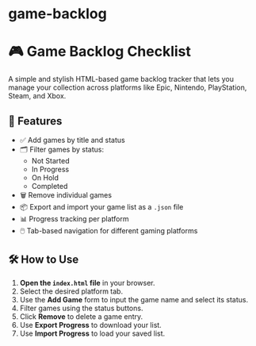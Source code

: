 # game-backlog
# 🎮 Game Backlog Checklist

A simple and stylish HTML-based game backlog tracker that lets you manage your collection across platforms like Epic, Nintendo, PlayStation, Steam, and Xbox.

## 🧩 Features

- ✅ Add games by title and status
- 🗂️ Filter games by status:
  - Not Started
  - In Progress
  - On Hold
  - Completed
- 🗑️ Remove individual games
- 📦 Export and import your game list as a `.json` file
- 📊 Progress tracking per platform
- 🖱️ Tab-based navigation for different gaming platforms

## 🛠 How to Use

1. **Open the `index.html` file** in your browser.
2. Select the desired platform tab.
3. Use the **Add Game** form to input the game name and select its status.
4. Filter games using the status buttons.
5. Click **Remove** to delete a game entry.
6. Use **Export Progress** to download your list.
7. Use **Import Progress** to load your saved list.
